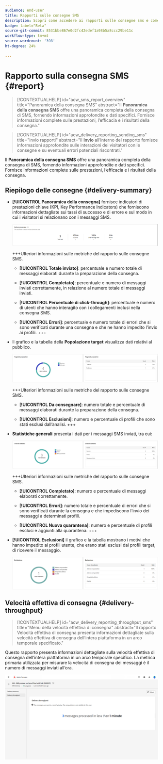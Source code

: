 ```yaml
---
audience: end-user
title: Rapporti sulle consegne SMS
description: Scopri come accedere ai rapporti sulle consegne sms e come utilizzarli
badge: label="Beta"
source-git-commit: 8531bbe867e0d2fc42edef1a98b5a8ccc29be11c
workflow-type: tm+mt
source-wordcount: '398'
ht-degree: 24%

---
```


# Rapporto sulla consegna SMS {#report}

>[!CONTEXTUALHELP]
>id="acw_sms_report_overview"
>title="Panoramica della consegna SMS"
>abstract="Il **Panoramica della consegna SMS** offre una panoramica completa della consegna di SMS, fornendo informazioni approfondite e dati specifici. Fornisce informazioni complete sulle prestazioni, l’efficacia e i risultati della consegna."

>[!CONTEXTUALHELP]
>id="acw_delivery_reporting_sending_sms"
>title="Invio rapporti"
>abstract="Il **Invio** all’interno del rapporto fornisce informazioni approfondite sulle interazioni dei visitatori con le consegne e su eventuali errori potenziali riscontrati."

Il **Panoramica della consegna SMS** offre una panoramica completa della consegna di SMS, fornendo informazioni approfondite e dati specifici. Fornisce informazioni complete sulle prestazioni, l’efficacia e i risultati della consegna.

## Riepilogo delle consegne {#delivery-summary}

* **[!UICONTROL Panoramica della consegna]** fornisce indicatori di prestazioni chiave (KPI, Key Performance Indicators) che forniscono informazioni dettagliate sui tassi di successo e di errore e sul modo in cui i visitatori si relazionano con i messaggi SMS.

  ![](assets/reporting_sms_3.png)

  +++Ulteriori informazioni sulle metriche del rapporto sulle consegne SMS.

   * **[!UICONTROL Totale inviato]**: percentuale e numero totale di messaggi elaborati durante la preparazione della consegna.

   * **[!UICONTROL Completato]**: percentuale e numero di messaggi inviati correttamente, in relazione al numero totale di messaggi inviati.

   * **[!UICONTROL Percentuale di click-through]**: percentuale e numero di utenti che hanno interagito con i collegamenti inclusi nella consegna SMS.

   * **[!UICONTROL Errori]**: percentuale e numero totale di errori che si sono verificati durante una consegna e che ne hanno impedito l’invio ai profili.
+++

* Il grafico e la tabella della **Popolazione target** visualizza dati relativi al pubblico.

  ![](assets/reporting_sms_4.png)

  +++Ulteriori informazioni sulle metriche del rapporto sulle consegne SMS.

   * **[!UICONTROL Da consegnare]**: numero totale e percentuale di messaggi elaborati durante la preparazione della consegna.

   * **[!UICONTROL Esclusioni]**: numero e percentuale di profili che sono stati esclusi dall’analisi.
+++


* **Statistiche generali** presenta i dati per i messaggi SMS inviati, tra cui:

  ![](assets/reporting_sms_5.png)

  +++Ulteriori informazioni sulle metriche del rapporto sulle consegne SMS.

   * **[!UICONTROL Completato]**: numero e percentuale di messaggi elaborati correttamente.

   * **[!UICONTROL Errori]**: numero totale e percentuale di errori che si sono verificati durante la consegna e che impediscono l’invio dei messaggi a determinati profili.

   * **[!UICONTROL Nuova quarantena]**: numero e percentuale di profili esclusi e aggiunti alla quarantena.
+++

* **[!UICONTROL Esclusioni]** il grafico e la tabella mostrano i motivi che hanno impedito ai profili utente, che erano stati esclusi dai profili target, di ricevere il messaggio.

  ![](assets/reporting_sms_6.png)

## Velocità effettiva di consegna {#delivery-throughput}

>[!CONTEXTUALHELP]
>id="acw_delivery_reporting_throughput_sms"
>title="Menu della velocità effettiva di consegna"
>abstract="Il rapporto Velocità effettiva di consegna presenta informazioni dettagliate sulla velocità effettiva di consegna dell’intera piattaforma in un arco temporale specificato."

Questo rapporto presenta informazioni dettagliate sulla velocità effettiva di consegna dell’intera piattaforma in un arco temporale specifico. La metrica primaria utilizzata per misurare la velocità di consegna dei messaggi è il numero di messaggi inviati all’ora.

![](assets/reporting_sms_2.png)

